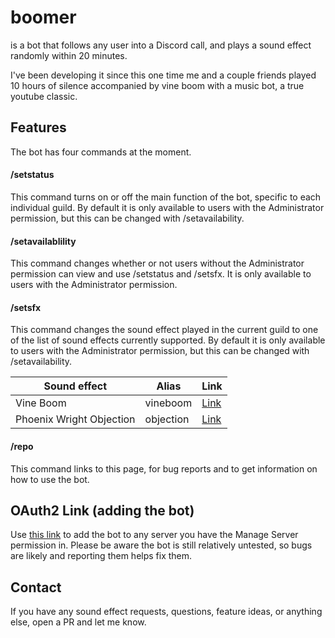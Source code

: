 # boomer
is a bot that follows any user into a Discord call, and plays a sound effect randomly within 20 minutes.

I've been developing it since this one time me and a couple friends played 10 hours of silence accompanied by vine boom with a music bot, a true youtube classic.

## Features
The bot has four commands at the moment.

#### /setstatus
This command turns on or off the main function of the bot, specific to each individual guild. By default it is only available to users with the Administrator permission, but this can be changed with /setavailability.

#### /setavailablility
This command changes whether or not users without the Administrator permission can view and use /setstatus and /setsfx. It is only available to users with the Administrator permission.

#### /setsfx
This command changes the sound effect played in the current guild to one of the list of sound effects currently supported. By default it is only available to users with the Administrator permission, but this can be changed with /setavailability.

Sound effect | Alias    | Link
------------ | -------- | ----
Vine Boom    | vineboom | [Link](https://www.youtube.com/watch?v=829pvBHyG6I)
Phoenix Wright Objection | objection | [Link](https://www.youtube.com/watch?v=829pvBHyG6I)

#### /repo
This command links to this page, for bug reports and to get information on how to use the bot.

## OAuth2 Link (adding the bot)
Use [this link](https://discord.com/api/oauth2/authorize?client_id=1012847083629334548&permissions=2150632480&scope=bot) to add the bot to any server you have the Manage Server permission in. Please be aware the bot is still relatively untested, so bugs are likely and reporting them helps fix them.

## Contact
If you have any sound effect requests, questions, feature ideas, or anything else, open a PR and let me know.
